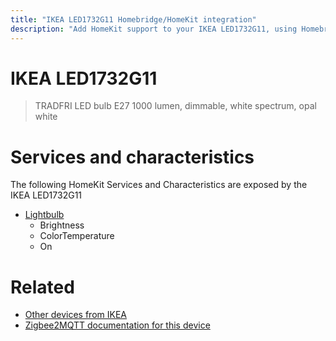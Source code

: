 ```yaml
---
title: "IKEA LED1732G11 Homebridge/HomeKit integration"
description: "Add HomeKit support to your IKEA LED1732G11, using Homebridge, Zigbee2MQTT and homebridge-z2m."
---
```

<!---
This file has been GENERATED using src/docgen/docgen.ts
DO NOT EDIT THIS FILE MANUALLY!
-->
# IKEA LED1732G11
> TRADFRI LED bulb E27 1000 lumen, dimmable, white spectrum, opal white


# Services and characteristics
The following HomeKit Services and Characteristics are exposed by
the IKEA LED1732G11

* [Lightbulb](../../light.md)
  * Brightness
  * ColorTemperature
  * On


# Related
* [Other devices from IKEA](../index.md#ikea)
* [Zigbee2MQTT documentation for this device](https://www.zigbee2mqtt.io/devices/LED1732G11.html)